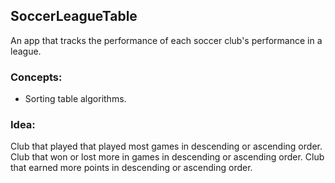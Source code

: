 ## SoccerLeagueTable
An app that tracks the performance of each soccer club's performance in a league.

### Concepts:
- Sorting table algorithms.
### Idea:
Club that played that played most games in descending or ascending order.
Club that won or lost more in games in descending or ascending order.
Club that earned more points in descending or ascending order.
